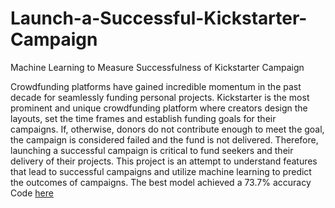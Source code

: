 # Launch-a-Successful-Kickstarter-Campaign
Machine Learning to Measure Successfulness of Kickstarter Campaign

Crowdfunding platforms have gained incredible momentum in the past decade for seamlessly funding personal projects. Kickstarter is the most prominent and unique crowdfunding platform where creators design the layouts, set the time frames and establish funding goals for their campaigns. If, otherwise, donors do not contribute enough to meet the goal, the campaign is considered failed and the fund is not delivered. Therefore, launching a successful campaign is critical to fund seekers and their delivery of their projects. This project is an attempt to understand features that lead to successful campaigns and utilize machine learning to predict the outcomes of campaigns. The best model achieved a 73.7% accuracy
Code [here](https://github.com/activerabbit/Launch-a-Successful-Kickstarter-Campaign/blob/master/Machine%20Learning.ipynb)<br>
